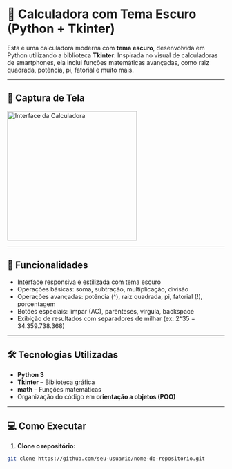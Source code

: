# 🧮 Calculadora com Tema Escuro (Python + Tkinter)

Esta é uma calculadora moderna com **tema escuro**, desenvolvida em Python utilizando a biblioteca **Tkinter**. Inspirada no visual de calculadoras de smartphones, 
ela inclui funções matemáticas avançadas, como raiz quadrada, potência, pi, fatorial e muito mais.

---

## 📸 Captura de Tela

<img src="https://user-images.githubusercontent.com/exemplo/captura.png" alt="Interface da Calculadora" width="300">

---

## 🚀 Funcionalidades

- Interface responsiva e estilizada com tema escuro
- Operações básicas: soma, subtração, multiplicação, divisão
- Operações avançadas: potência (^), raiz quadrada, pi, fatorial (!), porcentagem
- Botões especiais: limpar (AC), parênteses, vírgula, backspace
- Exibição de resultados com separadores de milhar (ex: 2^35 = 34.359.738.368)

---

## 🛠️ Tecnologias Utilizadas

- **Python 3**
- **Tkinter** – Biblioteca gráfica
- **math** – Funções matemáticas
- Organização do código em **orientação a objetos (POO)**

---

## 💻 Como Executar

1. **Clone o repositório:**

```bash
git clone https://github.com/seu-usuario/nome-do-repositorio.git

